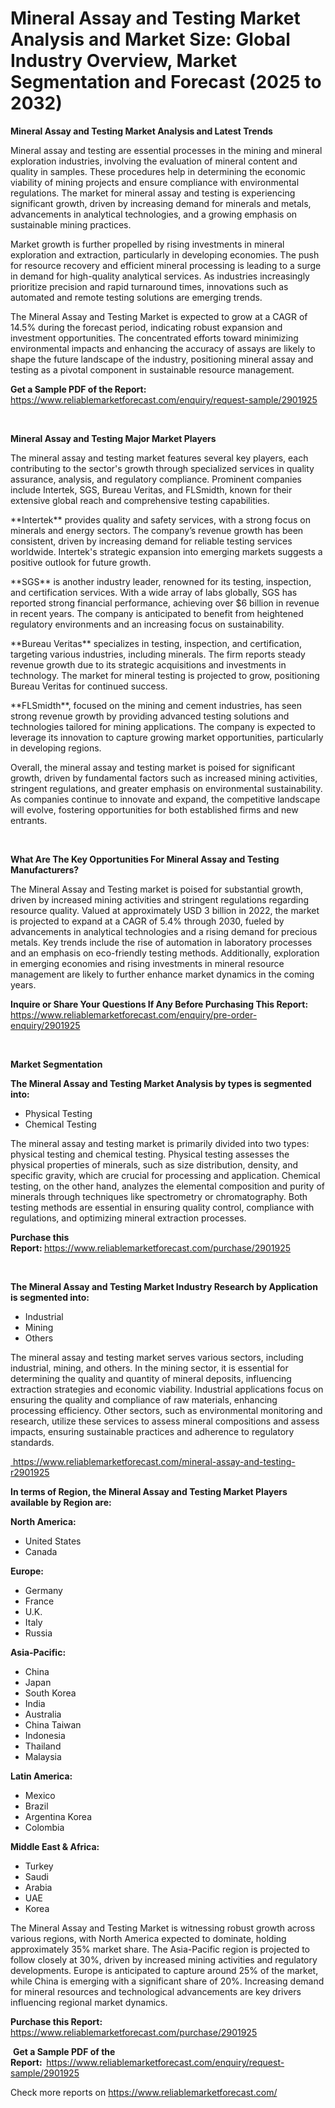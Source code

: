 <p><h1>Mineral Assay and Testing Market Analysis and Market Size: Global Industry Overview, Market Segmentation and Forecast (2025 to 2032)</h1></p><p><strong>Mineral Assay and Testing Market Analysis and Latest Trends</strong></p>
<p><p>Mineral assay and testing are essential processes in the mining and mineral exploration industries, involving the evaluation of mineral content and quality in samples. These procedures help in determining the economic viability of mining projects and ensure compliance with environmental regulations. The market for mineral assay and testing is experiencing significant growth, driven by increasing demand for minerals and metals, advancements in analytical technologies, and a growing emphasis on sustainable mining practices.</p><p>Market growth is further propelled by rising investments in mineral exploration and extraction, particularly in developing economies. The push for resource recovery and efficient mineral processing is leading to a surge in demand for high-quality analytical services. As industries increasingly prioritize precision and rapid turnaround times, innovations such as automated and remote testing solutions are emerging trends.</p><p>The Mineral Assay and Testing Market is expected to grow at a CAGR of 14.5% during the forecast period, indicating robust expansion and investment opportunities. The concentrated efforts toward minimizing environmental impacts and enhancing the accuracy of assays are likely to shape the future landscape of the industry, positioning mineral assay and testing as a pivotal component in sustainable resource management.</p></p>
<p><strong>Get a Sample PDF of the Report:&nbsp;</strong> <a href="https://www.reliablemarketforecast.com/enquiry/request-sample/2901925?utm_campaign=3324&utm_medium=2&utm_source=Github&utm_content=ia&utm_term=11032025&utm_id=mineral-assay-and-testing">https://www.reliablemarketforecast.com/enquiry/request-sample/2901925</a></p>
<p>&nbsp;</p>
<p><strong>Mineral Assay and Testing Major Market Players</strong></p>
<p><p>The mineral assay and testing market features several key players, each contributing to the sector's growth through specialized services in quality assurance, analysis, and regulatory compliance. Prominent companies include Intertek, SGS, Bureau Veritas, and FLSmidth, known for their extensive global reach and comprehensive testing capabilities.</p><p>**Intertek** provides quality and safety services, with a strong focus on minerals and energy sectors. The company’s revenue growth has been consistent, driven by increasing demand for reliable testing services worldwide. Intertek's strategic expansion into emerging markets suggests a positive outlook for future growth.</p><p>**SGS** is another industry leader, renowned for its testing, inspection, and certification services. With a wide array of labs globally, SGS has reported strong financial performance, achieving over $6 billion in revenue in recent years. The company is anticipated to benefit from heightened regulatory environments and an increasing focus on sustainability.</p><p>**Bureau Veritas** specializes in testing, inspection, and certification, targeting various industries, including minerals. The firm reports steady revenue growth due to its strategic acquisitions and investments in technology. The market for mineral testing is projected to grow, positioning Bureau Veritas for continued success.</p><p>**FLSmidth**, focused on the mining and cement industries, has seen strong revenue growth by providing advanced testing solutions and technologies tailored for mining applications. The company is expected to leverage its innovation to capture growing market opportunities, particularly in developing regions.</p><p>Overall, the mineral assay and testing market is poised for significant growth, driven by fundamental factors such as increased mining activities, stringent regulations, and greater emphasis on environmental sustainability. As companies continue to innovate and expand, the competitive landscape will evolve, fostering opportunities for both established firms and new entrants.</p></p>
<p>&nbsp;</p>
<p><strong>What Are The Key Opportunities For Mineral Assay and Testing Manufacturers?</strong></p>
<p><p>The Mineral Assay and Testing market is poised for substantial growth, driven by increased mining activities and stringent regulations regarding resource quality. Valued at approximately USD 3 billion in 2022, the market is projected to expand at a CAGR of 5.4% through 2030, fueled by advancements in analytical technologies and a rising demand for precious metals. Key trends include the rise of automation in laboratory processes and an emphasis on eco-friendly testing methods. Additionally, exploration in emerging economies and rising investments in mineral resource management are likely to further enhance market dynamics in the coming years.</p></p>
<p><strong>Inquire or Share Your Questions If Any Before Purchasing This Report:</strong> <a href="https://www.reliablemarketforecast.com/enquiry/pre-order-enquiry/2901925?utm_campaign=3324&utm_medium=2&utm_source=Github&utm_content=ia&utm_term=11032025&utm_id=mineral-assay-and-testing">https://www.reliablemarketforecast.com/enquiry/pre-order-enquiry/2901925</a></p>
<p>&nbsp;</p>
<p><strong>Market Segmentation</strong></p>
<p><strong>The Mineral Assay and Testing Market Analysis by types is segmented into:</strong></p>
<p><ul><li>Physical Testing</li><li>Chemical Testing</li></ul></p>
<p><p>The mineral assay and testing market is primarily divided into two types: physical testing and chemical testing. Physical testing assesses the physical properties of minerals, such as size distribution, density, and specific gravity, which are crucial for processing and application. Chemical testing, on the other hand, analyzes the elemental composition and purity of minerals through techniques like spectrometry or chromatography. Both testing methods are essential in ensuring quality control, compliance with regulations, and optimizing mineral extraction processes.</p></p>
<p><strong>Purchase this Report:&nbsp;</strong><a href="https://www.reliablemarketforecast.com/purchase/2901925?utm_campaign=3324&utm_medium=2&utm_source=Github&utm_content=ia&utm_term=11032025&utm_id=mineral-assay-and-testing">https://www.reliablemarketforecast.com/purchase/2901925</a></p>
<p>&nbsp;</p>
<p><strong>The Mineral Assay and Testing Market Industry Research by Application is segmented into:</strong></p>
<p><ul><li>Industrial</li><li>Mining</li><li>Others</li></ul></p>
<p><p>The mineral assay and testing market serves various sectors, including industrial, mining, and others. In the mining sector, it is essential for determining the quality and quantity of mineral deposits, influencing extraction strategies and economic viability. Industrial applications focus on ensuring the quality and compliance of raw materials, enhancing processing efficiency. Other sectors, such as environmental monitoring and research, utilize these services to assess mineral compositions and assess impacts, ensuring sustainable practices and adherence to regulatory standards.</p></p>
<p><a href="https://www.reliablemarketforecast.com/mineral-assay-and-testing-r2901925?utm_campaign=3324&utm_medium=2&utm_source=Github&utm_content=ia&utm_term=11032025&utm_id=mineral-assay-and-testing">&nbsp;https://www.reliablemarketforecast.com/mineral-assay-and-testing-r2901925</a></p>
<p><strong>In terms of Region, the Mineral Assay and Testing Market Players available by Region are:</strong></p>
<p>
    <p> <strong> North America: </strong>
        <ul>
            <li>United States</li>
            <li>Canada</li>
        </ul>
        </p> 
    <p> <strong> Europe: </strong>
        <ul>
            <li>Germany</li>
            <li>France</li>
            <li>U.K.</li>
            <li>Italy</li>
            <li>Russia</li>
        </ul>
        </p> 
    <p> <strong> Asia-Pacific: </strong>
        <ul>
            <li>China</li>
            <li>Japan</li>
            <li>South Korea</li>
            <li>India</li>
            <li>Australia</li>
            <li>China Taiwan</li>
            <li>Indonesia</li>
            <li>Thailand</li>
            <li>Malaysia</li>
        </ul>
        </p> 
    <p> <strong> Latin America: </strong>
        <ul>
            <li>Mexico</li>
            <li>Brazil</li>
            <li>Argentina Korea</li>
            <li>Colombia</li>
        </ul>
        </p> 
    <p> <strong> Middle East & Africa: </strong>
        <ul>
            <li>Turkey</li>
            <li>Saudi</li>
            <li>Arabia</li>
            <li>UAE</li>
            <li>Korea</li>
        </ul>
    </p>
    </p>
<p><p>The Mineral Assay and Testing Market is witnessing robust growth across various regions, with North America expected to dominate, holding approximately 35% market share. The Asia-Pacific region is projected to follow closely at 30%, driven by increased mining activities and regulatory developments. Europe is anticipated to capture around 25% of the market, while China is emerging with a significant share of 20%. Increasing demand for mineral resources and technological advancements are key drivers influencing regional market dynamics.</p></p>
<p><strong>Purchase this Report: </strong><a href="https://www.reliablemarketforecast.com/purchase/2901925?utm_campaign=3324&utm_medium=2&utm_source=Github&utm_content=ia&utm_term=11032025&utm_id=mineral-assay-and-testing">https://www.reliablemarketforecast.com/purchase/2901925</a></p>
<p>&nbsp;<strong>Get a Sample PDF of the Report:&nbsp;&nbsp;</strong><a href="https://www.reliablemarketforecast.com/enquiry/request-sample/2901925?utm_campaign=3324&utm_medium=2&utm_source=Github&utm_content=ia&utm_term=11032025&utm_id=mineral-assay-and-testing">https://www.reliablemarketforecast.com/enquiry/request-sample/2901925</a></p>
<p><strong></strong></p>
<p>Check more reports on <a href="https://www.reliablemarketforecast.com/?utm_campaign=3324&utm_medium=2&utm_source=Github&utm_content=ia&utm_term=11032025&utm_id=mineral-assay-and-testing">https://www.reliablemarketforecast.com/</a></p>